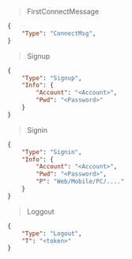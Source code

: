 >FirstConnectMessage

```json -- JSON
{
    "Type": "ConnectMsg",
}
```
>Signup

```json -- JSON
{
    "Type": "Signup",
    "Info": {
        "Account": "<Account>",
        "Pwd": "<Password>"
    }
}
```
>Signin

```json -- JSON
{
    "Type": "Signin",
    "Info": {
        "Account": "<Account>",
        "Pwd": "<Password>",
        "P": "Web/Mobile/PC/...."
    }
}
```
>Loggout

```json -- JSON
{
    "Type": "Logout",
    "T": "<token>"
}
```